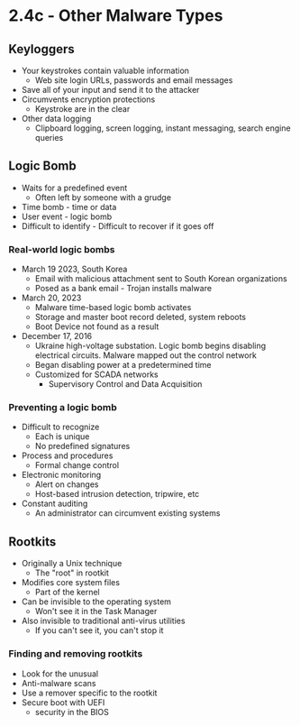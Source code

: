 # 2.4c - Other Malware Types
## Keyloggers
- Your keystrokes contain valuable information
	- Web site login URLs, passwords and email messages
- Save all of your input and send it to the attacker
- Circumvents encryption protections
	- Keystroke are in the clear
- Other data logging
	- Clipboard logging, screen logging, instant messaging, search engine queries
## Logic Bomb
- Waits for a predefined event
	- Often left by someone with a grudge
- Time bomb - time or data
- User event - logic bomb
- Difficult to identify - Difficult to recover if it goes off
### Real-world logic bombs
- March 19 2023, South Korea
	- Email with malicious attachment sent to South Korean organizations
	- Posed as a bank email - Trojan installs malware
- March 20, 2023
	- Malware time-based logic bomb activates
	- Storage and master boot record deleted, system reboots
	- Boot Device not found as a result
- December 17, 2016
	- Ukraine high-voltage substation. Logic bomb begins disabling electrical circuits. Malware mapped out the control network
	- Began disabling power at a predetermined time
	- Customized for SCADA networks
		- Supervisory Control and Data Acquisition
### Preventing a logic bomb
- Difficult to recognize
	- Each is unique
	- No predefined signatures
- Process and procedures
	- Formal change control
- Electronic monitoring
	- Alert on changes
	- Host-based intrusion detection, tripwire, etc
- Constant auditing
	- An administrator can circumvent existing systems
## Rootkits
- Originally a Unix technique
	- The "root" in rootkit
- Modifies core system files
	- Part of the kernel
- Can be invisible to the operating system
	- Won't see it in the Task Manager
- Also invisible to traditional anti-virus utilities
	- If you can't see it, you can't stop it
### Finding and removing rootkits
- Look for the unusual
- Anti-malware scans
- Use a remover specific to the rootkit
- Secure boot with UEFI
	- security in the BIOS
